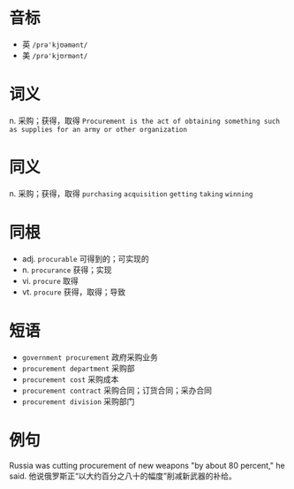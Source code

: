 # 音标

- 英 `/prə'kjʊəmənt/`
- 美 `/prə'kjʊrmənt/`

# 词义

n. 采购；获得，取得
`Procurement is the act of obtaining something such as supplies for an army or other organization`

# 同义

n. 采购；获得，取得
`purchasing` `acquisition` `getting` `taking` `winning`

# 同根

- adj. `procurable` 可得到的；可实现的
- n. `procurance` 获得；实现
- vi. `procure` 取得
- vt. `procure` 获得，取得；导致

# 短语

- `government procurement` 政府采购业务
- `procurement department` 采购部
- `procurement cost` 采购成本
- `procurement contract` 采购合同；订货合同；采办合同
- `procurement division` 采购部门

# 例句

Russia was cutting procurement of new weapons "by about 80 percent," he said.
他说俄罗斯正“以大约百分之八十的幅度”削减新武器的补给。



